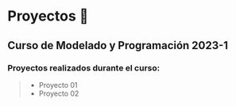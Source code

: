# Proyectos 🎲

## Curso de Modelado y Programación 2023-1

### Proyectos realizados durante el curso:

> - Proyecto 01
> - Proyecto 02


